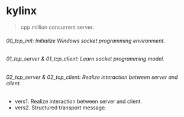# kylinx
> cpp million concurrent server.

###### 00_tcp_init: Initialize Windows socket programming environment.

###### 01_tcp_server & 01_tcp_client: Learn socket programming model.

###### 02_tcp_server & 02_tcp_client:  Realize interaction between server and client.

- vers1. Realize interaction between server and client.
- vers2. Structured transport message.

